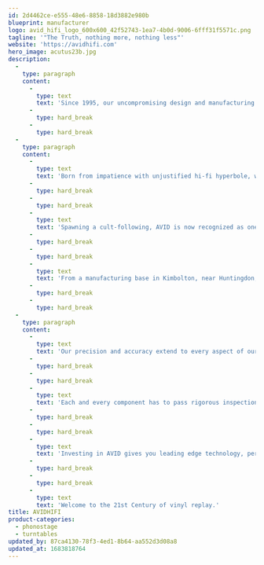 ```yaml
---
id: 2d4462ce-e555-48e6-8858-18d3882e980b
blueprint: manufacturer
logo: avid_hifi_logo_600x600_42f52743-1ea7-4b0d-9006-6fff31f5571c.png
tagline: '"The Truth, nothing more, nothing less"'
website: 'https://avidhifi.com'
hero_image: acutus23b.jpg
description:
  -
    type: paragraph
    content:
      -
        type: text
        text: 'Since 1995, our uncompromising design and manufacturing approach, ensures the finest products available today. Modern manufacturing facilities, state-of-the-art computer design technology and large investments in materials research have turned bygone phonographs into leading-edge technology. With other mechanical, electro-mechanical and electronic equipment in development, AVID is a growing force throughout the audio market with a reputation for being "Closer to the truth".'
      -
        type: hard_break
      -
        type: hard_break
  -
    type: paragraph
    content:
      -
        type: text
        text: 'Born from impatience with unjustified hi-fi hyperbole, we invested in two decades of developing a range of genuinely innovative engineering solutions to solve some of hi-fi’s enduring challenges.'
      -
        type: hard_break
      -
        type: hard_break
      -
        type: text
        text: 'Spawning a cult-following, AVID is now recognized as one of the premier hi-fi manufacturers in the world.'
      -
        type: hard_break
      -
        type: hard_break
      -
        type: text
        text: 'From a manufacturing base in Kimbolton, near Huntingdon, Cambridgeshire, AVID products are designed and constructed for a world market. AVID engineering expertise is respected globally. Consultation, design and manufacturing services have been applied by other premier companies within the audio, automotive, medical and military industries.'
      -
        type: hard_break
      -
        type: hard_break
  -
    type: paragraph
    content:
      -
        type: text
        text: 'Our precision and accuracy extend to every aspect of our business, from state-of-the-art CNC machines, accurate to within a few microns through to the hand-selected capacitors utilised in our leviathan power suppliers.'
      -
        type: hard_break
      -
        type: hard_break
      -
        type: text
        text: 'Each and every component has to pass rigorous inspection before being assembled and tested. Manufacturing tolerances are so tight that all parts are interchangeable with other units, unlike other companies that have to match parts, AVID manufacturing consistency produces perfection in both performance and reliability.'
      -
        type: hard_break
      -
        type: hard_break
      -
        type: text
        text: 'Investing in AVID gives you leading edge technology, performance and reliability from a company with a solid background.'
      -
        type: hard_break
      -
        type: hard_break
      -
        type: text
        text: 'Welcome to the 21st Century of vinyl replay.'
title: AVIDHIFI
product-categories:
  - phonostage
  - turntables
updated_by: 87ca4130-78f3-4ed1-8b64-aa552d3d08a8
updated_at: 1683818764
---
```

